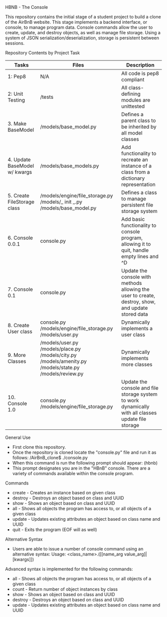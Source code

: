 HBNB - The Console

 This repository contains the initial stage of a student project to build a clone of the AirBnB website. This stage implements a backend interface, or console, to manage program data. Console commands allow the user to create, update, and destroy objects, as well as manage file storage. Using a system of JSON serialization/deserialization, storage is persistent between sessions.

Repository Contents by Project Task

| Tasks                         | Files                  | Description           |
| ------------------------------| ---------------------- | ----------------------|
| 1: Pep8                       | N/A                    | All code is pep8 compliant |
| 2: Unit Testing               | /tests                 | All class-defining modules are unittested |
| 3. Make BaseModel             | /models/base_model.py  | Defines a parent class to be inherited by all model classes|
| 4. Update BaseModel w/ kwargs | /models/base_models.py | Add functionality to recreate an instance of a class from a dictionary representation |
| 5. Create FileStorage class | /models/engine/file_storage.py /models/_ init _.py /models/base_model.py | Defines a class to manage persistent file storage system |
| 6. Console 0.0.1 | console.py | Add basic functionality to console program, allowing it to quit, handle empty lines and ^D |
| 7. Console 0.1 | console.py | Update the console with methods allowing the user to create, destroy, show, and update stored data |
| 8. Create User class | console.py /models/engine/file_storage.py /models/user.py | Dynamically implements a user class |
| 9. More Classes | /models/user.py /models/place.py /models/city.py /models/amenity.py /models/state.py /models/review.py | Dynamically implements more classes |
| 10. Console 1.0 | console.py /models/engine/file_storage.py | Update the console and file storage system to work dynamically with all classes update file storage |

General Use

 * First clone this repository.
 * Once the repository is cloned locate the "console.py" file and run it as follows:
 /AirBnB_clone$ ./console.py
 * When this command is run the following prompt should appear:
 (hbnb)
 * This prompt designates you are in the "HBnB" console. There are a variety of commands available within the console program.

Commands
 * create - Creates an instance based on given class
 * destroy - Destroys an object based on class and UUID
 * show - Shows an object based on class and UUID
 * all - Shows all objects the program has access to, or all objects of a given class
 * update - Updates existing attributes an object based on class name and UUID
 * quit - Exits the program (EOF will as well)

Alternative Syntax
 * Users are able to issue a number of console command using an alternative syntax:
 Usage: <class_name>.<command>([<id>[name_arg value_arg]|[kwargs]])

Advanced syntax is implemented for the following commands:
 * all - Shows all objects the program has access to, or all objects of a given class
 * count - Return number of object instances by class
 * show - Shows an object based on class and UUID
 * destroy - Destroys an object based on class and UUID
 * update - Updates existing attributes an object based on class name and UUID